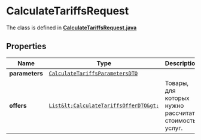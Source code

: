 

# CalculateTariffsRequest

The class is defined in **[CalculateTariffsRequest.java](../../src/main/java/org/openapitools/model/CalculateTariffsRequest.java)**

## Properties

Name | Type | Description | Notes
------------ | ------------- | ------------- | -------------
**parameters** | [`CalculateTariffsParametersDTO`](CalculateTariffsParametersDTO.md) |  | 
**offers** | [`List&lt;CalculateTariffsOfferDTO&gt;`](CalculateTariffsOfferDTO.md) | Товары, для которых нужно рассчитать стоимость услуг. | 




